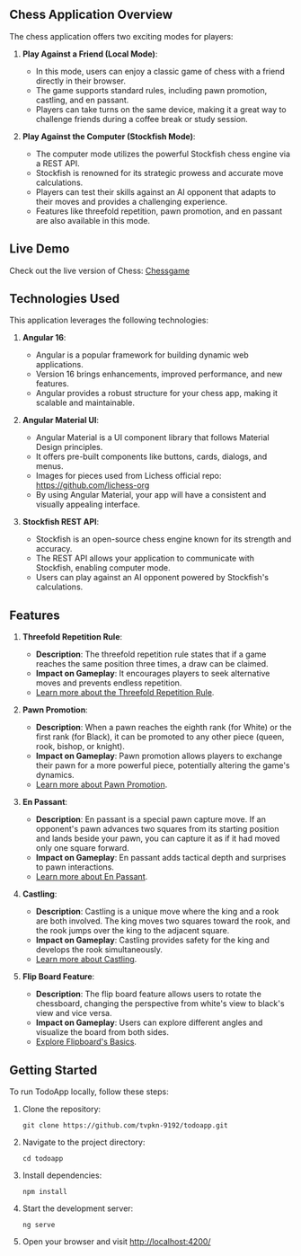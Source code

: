 ## Chess Application Overview

The chess application offers two exciting modes for players:

1. **Play Against a Friend (Local Mode)**:
   - In this mode, users can enjoy a classic game of chess with a friend directly in their browser.
   - The game supports standard rules, including pawn promotion, castling, and en passant.
   - Players can take turns on the same device, making it a great way to challenge friends during a coffee break or study session.

2. **Play Against the Computer (Stockfish Mode)**:
   - The computer mode utilizes the powerful Stockfish chess engine via a REST API.
   - Stockfish is renowned for its strategic prowess and accurate move calculations.
   - Players can test their skills against an AI opponent that adapts to their moves and provides a challenging experience.
   - Features like threefold repetition, pawn promotion, and en passant are also available in this mode.


## Live Demo
Check out the live version of Chess: [Chessgame](https://tvpkn-9192.github.io/chess_game/)


## Technologies Used

This application leverages the following technologies:

1. **Angular 16**:
   - Angular is a popular framework for building dynamic web applications.
   - Version 16 brings enhancements, improved performance, and new features.
   - Angular provides a robust structure for your chess app, making it scalable and maintainable.

2. **Angular Material UI**:
   - Angular Material is a UI component library that follows Material Design principles.
   - It offers pre-built components like buttons, cards, dialogs, and menus.
   - Images for pieces used from Lichess official repo: https://github.com/lichess-org
   - By using Angular Material, your app will have a consistent and visually appealing interface.

3. **Stockfish REST API**:
   - Stockfish is an open-source chess engine known for its strength and accuracy.
   - The REST API allows your application to communicate with Stockfish, enabling computer mode.
   - Users can play against an AI opponent powered by Stockfish's calculations.


## Features

1. **Threefold Repetition Rule**:
   - **Description**: The threefold repetition rule states that if a game reaches the same position three times, a draw can be claimed.
   - **Impact on Gameplay**: It encourages players to seek alternative moves and prevents endless repetition.
   - [Learn more about the Threefold Repetition Rule](https://www.chess.com/terms/threefold-repetition-chess).

2. **Pawn Promotion**:
   - **Description**: When a pawn reaches the eighth rank (for White) or the first rank (for Black), it can be promoted to any other piece (queen, rook, bishop, or knight).
   - **Impact on Gameplay**: Pawn promotion allows players to exchange their pawn for a more powerful piece, potentially altering the game's dynamics.
   - [Learn more about Pawn Promotion](https://www.chess.com/terms/pawn-promotion).

3. **En Passant**:
   - **Description**: En passant is a special pawn capture move. If an opponent's pawn advances two squares from its starting position and lands beside your pawn, you can capture it as if it had moved only one square forward.
   - **Impact on Gameplay**: En passant adds tactical depth and surprises to pawn interactions.
   - [Learn more about En Passant](https://www.chess.com/terms/en-passant).

4. **Castling**:
   - **Description**: Castling is a unique move where the king and a rook are both involved. The king moves two squares toward the rook, and the rook jumps over the king to the adjacent square.
   - **Impact on Gameplay**: Castling provides safety for the king and develops the rook simultaneously.
   - [Learn more about Castling](https://www.chess.com/terms/castling-chess).

5. **Flip Board Feature**:
   - **Description**: The flip board feature allows users to rotate the chessboard, changing the perspective from white's view to black's view and vice versa.
   - **Impact on Gameplay**: Users can explore different angles and visualize the board from both sides.
   - [Explore Flipboard's Basics](https://about.flipboard.com/inside-flipboard/flipboard-101-a-quickstart-guide/).

## Getting Started
To run TodoApp locally, follow these steps:

1. Clone the repository:
   ```
   git clone https://github.com/tvpkn-9192/todoapp.git
   ```

2. Navigate to the project directory:
   ```
   cd todoapp
   ```

3. Install dependencies:
   ```
   npm install
   ```

4. Start the development server:
   ```
   ng serve
   ```

5. Open your browser and visit [http://localhost:4200/](http://localhost:4200/)




